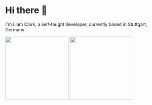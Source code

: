 # Hi there 👋

I'm Liam Clark, a self-taught developer, currently based in Stuttgart, Germany

<a href="https://github.com/clarkliam">
  <img height=200 align="center" src="https://github-readme-stats-liam-clarks-projects-07b5cb2a.vercel.app/api?username=clarkliam&theme=dark&hide_border=true&include_all_commits=true&show=reviews,prs_merged_percentage&count_private=true&show_icons=true" />
</a>
<a href="https://github.com/clarkliam">
  <img height=200 align="center" src="https://github-readme-stats-liam-clarks-projects-07b5cb2a.vercel.app/api/top-langs/?username=clarkliam&langs_count=8&layout=compact&theme=dark&hide_border=true&size_weight=0.8&count_weight=0.2" />
</a>
